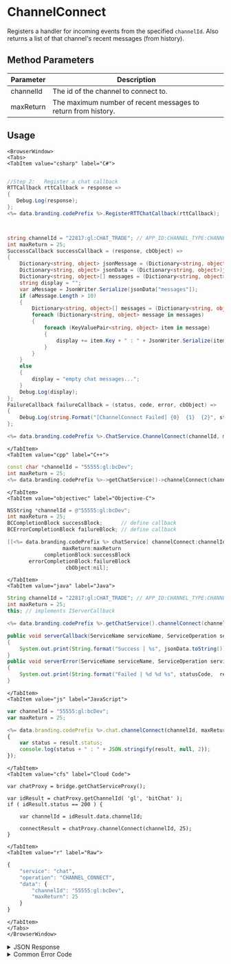# ChannelConnect

Registers a handler for incoming events from the specified `channelId`. Also returns a list of that channel's recent messages (from history).



<PartialServop service_name="chat" operation_name="CHANNEL_CONNECT" />

## Method Parameters
Parameter | Description
--------- | -----------
channelId | The id of the channel to connect to.
maxReturn | The maximum number of recent messages to return from history.

## Usage

```mdx-code-block
<BrowserWindow>
<Tabs>
<TabItem value="csharp" label="C#">
```

```csharp

//Step 2:   Register a chat callback
RTTCallback rttCallback = response =>
{
   Debug.Log(response);
};
<%= data.branding.codePrefix %>.RegisterRTTChatCallback(rttCallback);



string channelId = "22817:gl:CHAT_TRADE"; // APP_ID:CHANNEL_TYPE:CHANNEL_ID
int maxReturn = 25;
SuccessCallback successCallback = (response, cbObject) =>
{
	Dictionary<string, object> jsonMessage = (Dictionary<string, object>)JsonFx.Json.JsonReader.Deserialize(response);
    Dictionary<string, object> jsonData = (Dictionary<string, object>)jsonMessage["data"];
    Dictionary<string, object>[] messages = (Dictionary<string, object>[])jsonData["messages"];
    string display = "";
    var aMessage = JsonWriter.Serialize(jsonData["messages"]);
    if (aMessage.Length > 10)
    {
        Dictionary<string, object>[] messages = (Dictionary<string, object>[])jsonData["messages"];
        foreach (Dictionary<string, object> message in messages)
        {
            foreach (KeyValuePair<string, object> item in message)
            {
                display += item.Key + " : " + JsonWriter.Serialize(item.Value) + "\r\n";
            }
        }
    }
    else
    {
        display = "empty chat messages...";
    }
    Debug.Log(display);
};
FailureCallback failureCallback = (status, code, error, cbObject) =>
{
	Debug.Log(string.Format("[ChannelConnect Failed] {0}  {1}  {2}", status, code, error));
};

<%= data.branding.codePrefix %>.ChatService.ChannelConnect(channelId, maxReturn, successCallback, failureCallback);
```

```mdx-code-block
</TabItem>
<TabItem value="cpp" label="C++">
```

```cpp
const char *channelId = "55555:gl:bcDev";
int maxReturn = 25;
<%= data.branding.codePrefix %>->getChatService()->channelConnect(channelId, maxReturn, this);
```

```mdx-code-block
</TabItem>
<TabItem value="objectivec" label="Objective-C">
```

```objectivec
NSString *channelId = @"55555:gl:bcDev";
int maxReturn = 25;
BCCompletionBlock successBlock;      // define callback
BCErrorCompletionBlock failureBlock; // define callback

[[<%= data.branding.codePrefix %> chatService] channelConnect:channelId
                  maxReturn:maxReturn
            completionBlock:successBlock
       errorCompletionBlock:failureBlock
                   cbObject:nil];
```

```mdx-code-block
</TabItem>
<TabItem value="java" label="Java">
```

```java
String channelId = "22817:gl:CHAT_TRADE"; // APP_ID:CHANNEL_TYPE:CHANNEL_ID
int maxReturn = 25;
this; // implements IServerCallback

<%= data.branding.codePrefix %>.getChatService().channelConnect(channelId, maxReturn, this);

public void serverCallback(ServiceName serviceName, ServiceOperation serviceOperation, JSONObject jsonData)
{
    System.out.print(String.format("Success | %s", jsonData.toString()));
}
public void serverError(ServiceName serviceName, ServiceOperation serviceOperation, int statusCode, int reasonCode, String jsonError)
{
    System.out.print(String.format("Failed | %d %d %s", statusCode,  reasonCode, jsonError.toString()));
}
```

```mdx-code-block
</TabItem>
<TabItem value="js" label="JavaScript">
```

```javascript
var channelId = "55555:gl:bcDev";
var maxReturn = 25;

<%= data.branding.codePrefix %>.chat.channelConnect(channelId, maxReturn, result =>
{
	var status = result.status;
	console.log(status + " : " + JSON.stringify(result, null, 2));
});
```

```mdx-code-block
</TabItem>
<TabItem value="cfs" label="Cloud Code">
```

```cfscript
var chatProxy = bridge.getChatServiceProxy();

var idResult = chatProxy.getChannelId( 'gl', 'bitChat' );
if ( idResult.status == 200 ) {
     
    var channelId = idResult.data.channelId;

    connectResult = chatProxy.channelConnect(channelId, 25);
} 
```

```mdx-code-block
</TabItem>
<TabItem value="r" label="Raw">
```

```r
{
	"service": "chat",
	"operation": "CHANNEL_CONNECT",
	"data": {
		"channelId": "55555:gl:bcDev",
		"maxReturn": 25
	}
}
```

```mdx-code-block
</TabItem>
</Tabs>
</BrowserWindow>
```

<details>
<summary>JSON Response</summary>

```json
{
    "data": {
        "messages": [{
            "date": 1530649082684,
            "ver": 1,
            "msgId": "783692330334210",
            "from": {
                "id": "a7b7de02-8432-4547-8c40-9af94537fce0",
                "name": "RedBomber",
                "pic": null
            },
            "chId": "22817:gl:CHAT_TRADE",
            "content": {
                "text": "Looking to sell a couch for 105 gold coins.",
                "rich": {
                    "SELL_ITEM": {
                        "ITEM_TYPE": "COUCH",
                        "ITEM_ID": "d05a5b9d-374e-41e2-a498-c7387bf15c76",
                        "PRICE": "105",
                        "CURRENCY": "GOLDCOINS"
                    }
                }
            }
        }, 
        {
            "date": 1530650080029,
            "ver": 1,
            "msgId": "783692840974851",
            "from": {
                "id": "805cc012-0bf1-40a0-9716-b896d8f4c424",
                "name": "Chantel",
                "pic": null
            },
            "chId": "22817:gl:CHAT_TRADE",
            "content": {
                "text": "For that couch, how about 25 gems instead?"
            }
        }, 
        {
            "date": 1530650218944,
            "ver": 1,
            "msgId": "783692912099332",
            "from": {
                "id": "a7b7de02-8432-4547-8c40-9af94537fce0",
                "name": "RedBomber",
                "pic": null
            },
            "chId": "22817:gl:CHAT_TRADE",
            "content": {
                "text": "Sold!"
            }
        }]
    },
    "status": 200
}
```
</details>

<details>
<summary>Common Error Code</summary>

### Status Codes
Code | Name | Description
---- | ---- | -----------
40346 | CHAT_INVALID_CHANNEL_ID | The channel id provided is invalid.
40601 | RTT_NOT_ENABLED | RTT must be enabled for this feature

</details>


